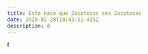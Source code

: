 ```yaml
---
title: Esto hace que Zacatecas sea Zacatecas
date: 2020-02-28T18:43:51.425Z
description: d
---
```

f
